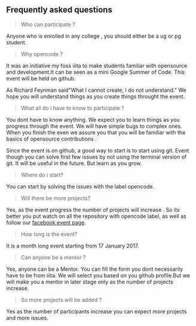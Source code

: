 Frequently asked questions
----------------------

> Who can participate ?

Anyone who is enrolled in any college , you should either be a ug or pg student.

> Why opencode ?

It was an initiative my foss iiita to make students familiar with opensource and development.It can be seen as a mini Google Summer of Code. This event will be held on github.

As Richard Feynman said"What I cannot create, I do not understand." We hope you will understand things as you create things throught the event.

> What all do i have to know to participate ?

You dont have to know anything. We expect you to learn things as you progress through the event. We will have simple bugs to complex ones. When you finish the even we assure you that you will be familiar with the basics of opensource contributions .

Since the event is on github, a good way to start is to start using git. Event though you can solve first few issues by not using the terminal version of git. It will be useful in the future. But learn as you grow.

> Where do i start?

You can start by solving the issues with the label opencode.

> Will there be more projects?

Yes, as the event progress the number of projects will increase . So its better you put watch on all the repository with opencode label, as well as follow our [facebook event page](https://www.facebook.com/Opencode-1038106262984513/).

> How long is the event?

It is a month long event starting from 17 January 2017.

> Can anyone be a mentor ?

Yes, anyone can be a Mentor. You can fill the form you dont necessarily have to be from iiita. We will select you based on you github profile.But we will make you a mentor in later stage only as the number of projects increase.

> So more projects will be added ?

Yes as the number of participants increase you can expect more projects and more issues.
